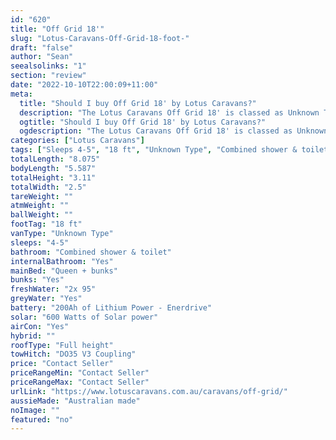 ```yaml
---
id: "620"
title: "Off Grid 18'"
slug: "Lotus-Caravans-Off-Grid-18-foot-"
draft: "false"
author: "Sean"
seealsolinks: "1"
section: "review"
date: "2022-10-10T22:00:09+11:00"
meta:
  title: "Should I buy Off Grid 18' by Lotus Caravans?"
  description: "The Lotus Caravans Off Grid 18' is classed as Unknown Type, and sleeps 4-5 people. It is Australian made and comes in at 18 ft. It generally has Combined shower & toilet."
  ogtitle: "Should I buy Off Grid 18' by Lotus Caravans?"
  ogdescription: "The Lotus Caravans Off Grid 18' is classed as Unknown Type, and sleeps 4-5 people. It is Australian made and comes in at 18 ft. It generally has Combined shower & toilet."
categories: ["Lotus Caravans"]
tags: ["Sleeps 4-5", "18 ft", "Unknown Type", "Combined shower & toilet", "Full height", "Price Unknown", "Australian made"]
totalLength: "8.075"
bodyLength: "5.587"
totalHeight: "3.11"
totalWidth: "2.5"
tareWeight: ""
atmWeight: ""
ballWeight: ""
footTag: "18 ft"
vanType: "Unknown Type"
sleeps: "4-5"
bathroom: "Combined shower & toilet"
internalBathroom: "Yes"
mainBed: "Queen + bunks"
bunks: "Yes"
freshWater: "2x 95"
greyWater: "Yes"
battery: "200Ah of Lithium Power - Enerdrive"
solar: "600 Watts of Solar power"
airCon: "Yes"
hybrid: ""
roofType: "Full height"
towHitch: "DO35 V3 Coupling"
price: "Contact Seller"
priceRangeMin: "Contact Seller"
priceRangeMax: "Contact Seller"
urlLink: "https://www.lotuscaravans.com.au/caravans/off-grid/"
aussieMade: "Australian made"
noImage: ""
featured: "no"
---
```

